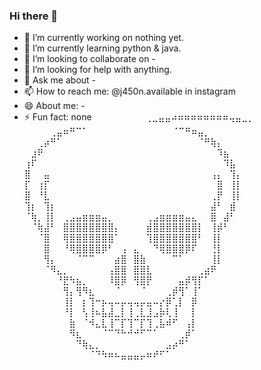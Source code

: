 ### Hi there 👋

- 🔭 I’m currently working on nothing yet.
- 🌱 I’m currently learning python & java.
- 👯 I’m looking to collaborate on -
- 🤔 I’m looking for help with anything.
- 💬 Ask me about -
- 📫 How to reach me: @j450n.available in instagram
- 😄 About me: -
- ⚡ Fun fact: none
⠀⠀⠀⠀⠀⠀⠀⠀⢀⣀⣤⣤⠴⠶⠶⠶⠶⠶⠶⠶⠶⢤⣤⣀⡀⠀⠀⠀⠀⠀⠀⠀⠀⠀
⠀⠀⠀⠀⢀⣤⠶⠛⠉⠁⠀⠀⠀⠀⠀⠀⠀⠀⠀⠀⠀⠀⠀⠈⠉⠛⠶⣤⡀⠀⠀⠀⠀⠀
⠀⠀⢀⡴⠛⠁⠀⠀⠀⠀⠀⠀⠀⠀⠀⠀⠀⠀⠀⠀⠀⠀⠀⠀⠀⠀⠀⠈⠛⢷⡄⠀⠀⠀
⠀⣰⠟⠀⠀⠀⠀⠀⠀⠀⠀⠀⠀⠀⠀⠀⠀⠀⠀⠀⠀⠀⠀⠀⠀⠀⠀⠀⠀⠀⠹⣦⠀⠀
⢰⠏⠀⠀⠀⠀⠀⠀⠀⠀⠀⠀⠀⠀⠀⠀⠀⠀⠀⠀⠀⠀⠀⠀⠀⠀⠀⠀⠀⠀⠀⠹⣧⠀
⣿⠀⠀⣤⠀⠀⠀⠀⠀⠀⠀⠀⠀⠀⠀⠀⠀⠀⠀⠀⠀⠀⠀⠀⠀⠀⠀⠀⠀⢠⡄⠀⢹⡄
⡏⠀⢰⡏⠀⠀⠀⠀⠀⠀⠀⠀⠀⠀⠀⠀⠀⠀⠀⠀⠀⠀⠀⠀⠀⠀⠀⠀⠀⠀⣿⠀⢸⡇
⣿⠀⠘⣇⠀⠀⠀⠀⠀⠀⠀⠀⠀⠀⠀⠀⠀⠀⠀⠀⠀⠀⠀⠀⠀⠀⠀⠀⠀⢀⡟⠀⢸⡇
⢹⡆⠀⢹⡆⠀⠀⠀⠀⠀⠀⠀⠀⠀⠀⠀⠀⠀⠀⠀⠀⠀⠀⠀⠀⠀⠀⠀⠀⣼⠃⠀⣾⠀
⠈⢷⡀⢸⡇⠀⢀⣠⣤⣶⣶⣶⣤⡀⠀⠀⠀⠀⠀⢀⣠⣶⣶⣶⣶⣤⣄⠀⠀⣿⠀⣼⠃⠀
⠀⠈⢷⣼⠃⠀⣿⣿⣿⣿⣿⣿⣿⣿⡄⠀⠀⠀⠀⣾⣿⣿⣿⣿⣿⣿⣿⡇⠀⢸⡾⠃⠀⠀
⠀⠀⠈⣿⠀⠀⢿⣿⣿⣿⣿⣿⣿⣿⠁⠀⠀⠀⠀⢹⣿⣿⣿⣿⣿⣿⣿⠃⠀⢸⡇⠀⠀⠀
⠀⠀⠀⣿⠀⠀⠘⢿⣿⣿⣿⣿⡿⠃⠀⢠⠀⣄⠀⠀⠙⢿⣿⣿⣿⡿⠏⠀⠀⢘⡇⠀⠀⠀
⠀⠀⠀⢻⡄⠀⠀⠀⠈⠉⠉⠀⠀⠀⣴⣿⠀⣿⣷⠀⠀⠀⠀⠉⠁⠀⠀⠀⠀⢸⡇⠀⠀⠀
⠀⠀⠀⠈⠻⣄⡀⠀⠀⠀⠀⠀⠀⢠⣿⣿⠀⣿⣿⣇⠀⠀⠀⠀⠀⠀⠀⢀⣴⠟⠀⠀⠀⠀
⠀⠀⠀⠀⠀⠘⣟⠳⣦⡀⠀⠀⠀⠸⣿⡿⠀⢻⣿⡟⠀⠀⠀⠀⣤⡾⢻⡏⠁⠀⠀⠀⠀⠀
⠀⠀⠀⠀⠀⠀⢻⡄⢻⠻⣆⠀⠀⠀⠈⠀⠀⠀⠈⠀⠀⠀⢀⡾⢻⠁⢸⠁⠀⠀⠀⠀⠀⠀
⠀⠀⠀⠀⠀⠀⢸⡇⠀⡆⢹⠒⡦⢤⠤⡤⢤⢤⡤⣤⠤⡔⡿⢁⡇⠀⡿⠀⠀⠀⠀⠀⠀⠀
⠀⠀⠀⠀⠀⠀⠘⡇⠀⢣⢸⠦⣧⣼⣀⡇⢸⢀⣇⣸⣠⡷⢇⢸⠀⠀⡇⠀⠀⠀⠀⠀⠀⠀
⠀⠀⠀⠀⠀⠀⠀⣷⠀⠈⠺⣄⣇⢸⠉⡏⢹⠉⡏⢹⢀⣧⠾⠋⠀⢠⡇⠀⠀⠀⠀⠀⠀⠀
⠀⠀⠀⠀⠀⠀⠀⠻⣆⠀⠀⠀⠈⠉⠙⠓⠚⠚⠋⠉⠁⠀⠀⠀⢀⡾⠁⠀⠀⠀⠀⠀⠀⠀
⠀⠀⠀⠀⠀⠀⠀⠀⠙⢷⣄⡀⠀⠀⠀⠀⠀⠀⠀⠀⠀⠀⣠⡴⠛⠁⠀⠀⠀⠀⠀⠀⠀⠀
⠀⠀⠀⠀⠀⠀⠀⠀⠀⠀⠈⠙⠳⠶⠦⣤⣤⣤⡤⠶⠞⠋⠁⠀⠀⠀⠀⠀⠀⠀⠀⠀⠀⠀

